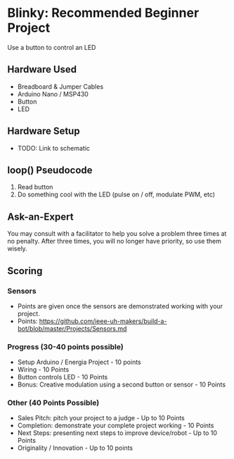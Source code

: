 # Blinky: Recommended Beginner Project
Use a button to control an LED

## Hardware Used
- Breadboard & Jumper Cables
- Arduino Nano / MSP430
- Button
- LED

## Hardware Setup
- TODO: Link to schematic

## loop() Pseudocode
1. Read button
2. Do something cool with the LED (pulse on / off, modulate PWM, etc)

## Ask-an-Expert
You may consult with a facilitator to help you solve a problem three times at no penalty. After three times, you will no longer have priority, so use them wisely.

## Scoring
### Sensors
- Points are given once the sensors are demonstrated working with your project.
- Points: https://github.com/ieee-uh-makers/build-a-bot/blob/master/Projects/Sensors.md

### Progress (30-40 points possible)
- Setup Arduino / Energia Project - 10 points
- Wiring - 10 Points
- Button controls LED - 10 Points
- Bonus: Creative modulation using a second button or sensor - 10 Points

### Other (40 Points Possible)
- Sales Pitch: pitch your project to a judge - Up to 10 Points
- Completion: demonstrate your complete project working - 10 Points
- Next Steps: presenting next steps to improve device/robot - Up to 10 Points
- Originality / Innovation - Up to 10 points
